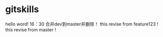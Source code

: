 # gitskills
hello word!
16：30 合并dev到master并删除！
this revise from feature123 !
this revise from master !
